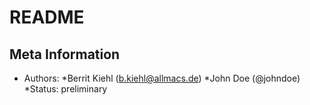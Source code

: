 # README

## Meta Information


* Authors: 
	*Berrit Kiehl (b.kiehl@allmacs.de)
	*John Doe (@johndoe)
*Status: preliminary

